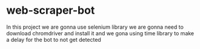 # web-scraper-bot
In this project we are gonna use selenium library we are gonna need to download chromdriver and install it and we gona using time library to make a delay for the bot to not get detected

